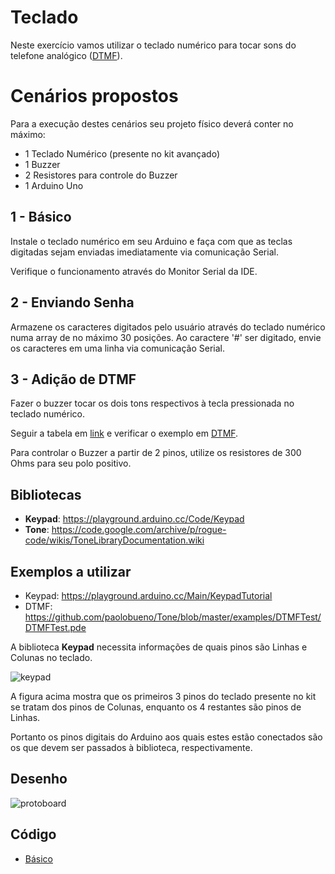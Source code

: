# Teclado

Neste exercício vamos utilizar o teclado numérico para tocar sons do telefone analógico ([DTMF](https://en.wikipedia.org/wiki/Dual-tone_multi-frequency_signaling)).

# Cenários propostos

Para a execução destes cenários seu projeto físico deverá conter no máximo:

- 1 Teclado Numérico (presente no kit avançado)
- 1 Buzzer
- 2 Resistores para controle do Buzzer
- 1 Arduino Uno

## 1 - Básico

Instale o teclado numérico em seu Arduino e faça com que as teclas digitadas sejam enviadas imediatamente via comunicação Serial.

Verifique o funcionamento através do Monitor Serial da IDE.

## 2 - Enviando Senha

Armazene os caracteres digitados pelo usuário através do teclado numérico numa array de no máximo 30 posições. Ao caractere '#' ser digitado, envie os caracteres em uma linha via comunicação Serial.

## 3 - Adição de DTMF

Fazer o buzzer tocar os dois tons respectivos à tecla pressionada no teclado numérico.

Seguir a tabela em [link](https://en.wikipedia.org/wiki/Dual-tone_multi-frequency_signaling#Keypad) e verificar o exemplo em [DTMF](https://github.com/paolobueno/Tone/blob/master/examples/DTMFTest/DTMFTest.pde).

Para controlar o Buzzer a partir de 2 pinos, utilize os resistores de 300 Ohms para seu polo positivo.

## Bibliotecas

- **Keypad**: https://playground.arduino.cc/Code/Keypad
- **Tone**: https://code.google.com/archive/p/rogue-code/wikis/ToneLibraryDocumentation.wiki

## Exemplos a utilizar

- Keypad: https://playground.arduino.cc/Main/KeypadTutorial
- DTMF: https://github.com/paolobueno/Tone/blob/master/examples/DTMFTest/DTMFTest.pde

A biblioteca **Keypad** necessita informações de quais pinos são Linhas e Colunas no teclado.

![keypad](https://www.robocore.net/upload/lojavirtual/164_4_H.png)

A figura acima mostra que os primeiros 3 pinos do teclado presente no kit se tratam dos pinos de Colunas, enquanto os 4 restantes são pinos de Linhas.

Portanto os pinos digitais do Arduino aos quais estes estão conectados são os que devem ser passados à biblioteca, respectivamente.

## Desenho

![protoboard](https://github.com/senai-sp/iot-exercicios/blob/master/10-teclado/circuito.png)

## Código

- [Básico](https://github.com/senai-sp/iot-exercicios/blob/master/10-teclado/keypad.ino)
